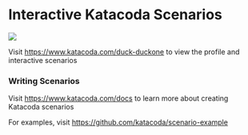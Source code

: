 # Interactive Katacoda Scenarios

[![](http://shields.katacoda.com/katacoda/duck-duckone/count.svg)](https://www.katacoda.com/duck-duckone "Get your profile on Katacoda.com")

Visit https://www.katacoda.com/duck-duckone to view the profile and interactive scenarios

### Writing Scenarios
Visit https://www.katacoda.com/docs to learn more about creating Katacoda scenarios

For examples, visit https://github.com/katacoda/scenario-example

